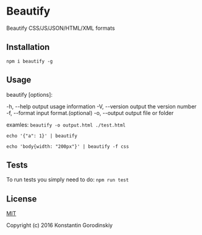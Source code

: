 # Beautify
Beautify CSS/JS/JSON/HTML/XML formats

## Installation

`npm i beautify -g`

## Usage

beautify [options]:

-h, --help             output usage information
-V, --version          output the version number
-f, --format <format>  input format.(optional)
-o, --output <file>    output file or folder

examles:
`beautify -o output.html ./test.html`

`echo '{"a": 1}' | beautify`

`echo 'body{width: "200px"}' | beautify -f css`

## Tests

To run tests you simply need to do:
`npm run test`

## License

[MIT](http://opensource.org/licenses/MIT)

Copyright (c) 2016 Konstantin Gorodinskiy